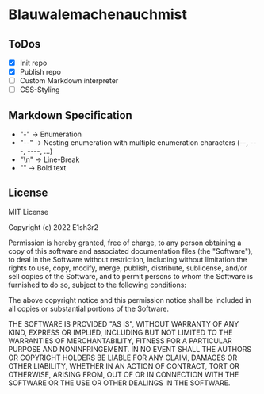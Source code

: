 # Blauwalemachenauchmist

## ToDos

- [x] Init repo
- [x] Publish repo
- [ ] Custom Markdown interpreter
- [ ] CSS-Styling

## Markdown Specification

* "-" -> Enumeration
* "--" -> Nesting enumeration with multiple enumeration characters (--, ---, ----, ...)
* "\n" -> Line-Break
* "**<word>**" -> Bold text 


## License
MIT License

Copyright (c) 2022 E1sh3r2

Permission is hereby granted, free of charge, to any person obtaining a copy
of this software and associated documentation files (the "Software"), to deal
in the Software without restriction, including without limitation the rights
to use, copy, modify, merge, publish, distribute, sublicense, and/or sell
copies of the Software, and to permit persons to whom the Software is
furnished to do so, subject to the following conditions:

The above copyright notice and this permission notice shall be included in all
copies or substantial portions of the Software.

THE SOFTWARE IS PROVIDED "AS IS", WITHOUT WARRANTY OF ANY KIND, EXPRESS OR
IMPLIED, INCLUDING BUT NOT LIMITED TO THE WARRANTIES OF MERCHANTABILITY,
FITNESS FOR A PARTICULAR PURPOSE AND NONINFRINGEMENT. IN NO EVENT SHALL THE
AUTHORS OR COPYRIGHT HOLDERS BE LIABLE FOR ANY CLAIM, DAMAGES OR OTHER
LIABILITY, WHETHER IN AN ACTION OF CONTRACT, TORT OR OTHERWISE, ARISING FROM,
OUT OF OR IN CONNECTION WITH THE SOFTWARE OR THE USE OR OTHER DEALINGS IN THE
SOFTWARE.

